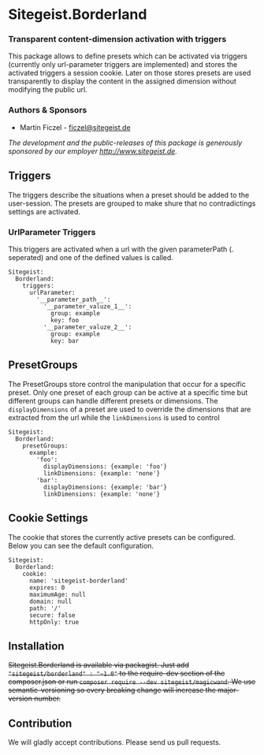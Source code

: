 # Sitegeist.Borderland
### Transparent content-dimension activation with triggers

This package allows to define presets which can be activated via triggers (currently only url-parameter triggers are 
implemented) and stores the activated triggers a session cookie. Later on those stores presets are used transparently to 
display the content in the assigned dimension without modifying the public url.

### Authors & Sponsors

* Martin Ficzel - ficzel@sitegeist.de

*The development and the public-releases of this package is generously sponsored by our employer http://www.sitegeist.de.*

##  Triggers

The triggers describe the situations when a preset should be added to the user-session. The presets are grouped to make 
shure that no contradictings settings are activated.

### UrlParameter Triggers

This triggers are activated when a url with the given parameterPath (. seperated) and one of the defined values is called. 

``` 
Sitegeist:
  Borderland:
    triggers:
      urlParameter:
        '__parameter_path__':
          '__parameter_valuze_1__':
            group: example
            key: foo
          '__parameter_valuze_2__':
            group: example
            key: bar
```

## PresetGroups

The PresetGroups store control the manipulation that occur for a specific preset. Only one preset of each group can be 
active at a specific time but different groups can handle different presets or dimensions. The `displayDimensions` of 
a preset are used to override the dimensions that are extracted from the url while the `linkDimensions` is used to control    
    
```
Sitegeist:
  Borderland:
    presetGroups:
      example:
        'foo':
          displayDimensions: {example: 'foo'}
          linkDimensions: {example: 'none'}
        'bar':
          displayDimensions: {example: 'bar'}
          linkDimensions: {example: 'none'}
```

## Cookie Settings 

The cookie that stores the currently active presets can be configured. Below you can see the default configuration.
 
```
Sitegeist:
  Borderland:
    cookie:
      name: 'sitegeist-borderland'
      expires: 0
      maximumAge: null
      domain: null
      path: '/'
      secure: false
      httpOnly: true
```

## Installation

~~Sitegeist.Borderland is available via packagist. Just add `"sitegeist/borderland" : "~1.0"` to the require-dev section of the composer.json or run `composer require --dev sitegeist/magicwand`. We use semantic-versioning so every breaking change will increase the major-version number.~~

## Contribution

We will gladly accept contributions. Please send us pull requests.